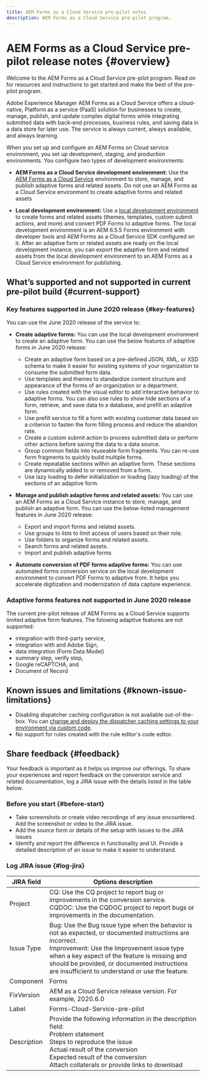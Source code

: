 ```yaml
---
title: AEM Forms as a Cloud Service pre-pilot notes
description: AEM Forms as a Cloud Service pre-pilot program.
---
```


# AEM Forms as a Cloud Service pre-pilot release notes {#overview}

Welcome to the AEM Forms as a Cloud Service pre-pilot program. Read on for resources and instructions to get started and make the best of the pre-pilot program.

Adobe Experience Manager AEM Forms as a Cloud Service offers a cloud-native, Platform as a service (PaaS) solution for businesses to create, manage, publish, and update complex digital forms while integrating submitted data with back-end processes, business rules, and saving data in a data store for later use. The service is always current, always available, and always learning.

When you set up and configure an AEM Forms on Cloud service environment, you set up development, staging, and production environments. You configure two types of development environments:

* **AEM Forms as a Cloud Service development environment:** Use the [AEM Forms as a Cloud Service](setup-forms-cloud-service.md) environment to store, manage, and publish adaptive forms and related assets. Do not use an AEM Forms as a Cloud Service environment to create adaptive forms and related assets <!--, form-centric workflows, a form data model, or to generate a Document of Record. -->

* **Local development environment:** Use a [local development environment](setup-local-development-environment.md) to create forms and related assets (themes, templates, custom submit actions, and more) and convert PDF Forms to adaptive forms. The local development environment is an AEM 6.5.5 Forms environment with developer tools and AEM Forms as a Cloud Service SDK configured on it. After an adaptive form or related assets are ready on the local development instance, you can export the adaptive form and related assets from the local development environment to an AEM Forms as a Cloud Service environment for publishing. 

## What’s supported and not supported in current pre-pilot build {#current-support}

### Key features supported in June 2020 release {#key-features}

You can use the June 2020 release of the service to:

* **Create adaptive forms:** You can use the local development environment to create an adaptive form. You can use the below features of adaptive forms in June 2020 release:

  * Create an adaptive form based on a pre-defined JSON, XML, or XSD schema to make it easier for existing systems of your organization to consume the submitted form data.
  * Use templates and themes to standardize content structure and appearance of the forms of an organization or a department.
  * Use rules created with the visual editor to add interactive behavior to adaptive forms. You can also use rules to show hide sections of a form, retrieve, and save data to a database,  and prefill an adaptive form.
  * Use prefill service to fill a form with existing customer data based on a  criterion to fasten the form filling process and reduce the abandon rate.
  * Create a custom submit action to process submitted data or perform other  actions before saving the data to a data source.
  * Group common fields into reuseable form fragments. You can re-use form  fragments to quickly build multiple forms.
  * Create repeatable sections within an adaptive form. These sections are  dynamically added to or removed from a form.
  * Use lazy loading to defer initialization or loading (lazy loading) of the sections of an adaptive form.

* **Manage and publish adaptive forms and related assets:** You can use an AEM Forms as a Cloud Service instance to store, manage, and publish an adaptive form. You can use the below-listed management features in June 2020 release:
    
  * Export and import forms and related assets. 
  * Use groups to lists to limit access of users based on their role.
  * Use folders to organize forms and related assets.
  * Search forms and related assets. 
  * Import and publish adaptive forms


* **Automate conversion of PDF forms adaptive forms:** You can use automated forms conversion service on the local development environment to convert PDF Forms to adaptive from. It helps you accelerate digitization and modernization of data capture experience.

### Adaptive forms features not supported in June 2020 release

The current pre-pilot release of AEM Forms as a Cloud Service supports limited adaptive form features. The folowing adaptive features are not supported:

* integration with third-party service,  
* integration with and Adobe Sign, 
* data integration (Form Data Model) 
* summary step, verify step,
* Google reCAPTCHA, and
* Document of Record

## Known issues and limitations {#known-issue-limitations}

* Disabling dispatcher caching configuration is not available out-of-the-box. You can [change and deploy the dispatcher caching settings to your environment via custom code](setup-local-development-environment.md). 
* No support for rules created with the rule editor's code editor.

## Share feedback {#feedback}

Your feedback is important as it helps us improve our offerings. To share your experiences and report feedback on the conversion service and related documentation, log a JIRA issue with the details listed in the table below.

### Before you start {#before-start}

* Take screenshots or create video recordings of any issue encountered. Add the screenshot or video to the JIRA issue.
* Add the source form or details of the setup with issues to the JIRA issues
* Identify and report the difference in functionality and UI. Provide a detailed description of an issue to make it easier to understand.

### Log JIRA issue {#log-jira}

| JIRA field  | Options description  |
|---|---|
| Project  | CQ: Use the CQ project to report bug or improvements in the conversion service. </br> CQDOC: Use the CQDOC project to report bugs or improvements in the documentation. |
| Issue Type  | Bug: Use the Bug issue type when the behavior is not as expected, or documented instructions are incorrect. </br> Improvement: Use the Improvement issue type when a key aspect of the feature is missing and should be provided, or documented instructions are insufficient to understand or use the feature.|
| Component  | Forms  |
| FixVersion  | AEM as a Cloud Service release version. For example, 2020.6.0  |
| Label  | Forms-Cloud-Service-pre-pilot  |
| Description  | Provide the following information in the description field: </br> Problem statement </br> Steps to reproduce the issue </br> Actual result of the conversion </br> Expected result of the conversion </br> Attach collaterals or provide links to download|
